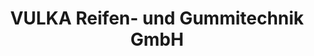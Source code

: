 ---
title: "VULKA Reifen- und Gummitechnik GmbH"
url: /koethen-anhalt/vulka-reifen-und-gummitechnik-gmbh/
shop: Reifen
---